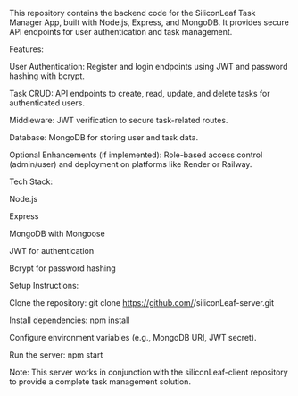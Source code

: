 This repository contains the backend code for the SiliconLeaf Task Manager App, built with Node.js, Express, and MongoDB. It provides secure API endpoints for user authentication and task management.

Features:





User Authentication: Register and login endpoints using JWT and password hashing with bcrypt.



Task CRUD: API endpoints to create, read, update, and delete tasks for authenticated users.



Middleware: JWT verification to secure task-related routes.



Database: MongoDB for storing user and task data.



Optional Enhancements (if implemented): Role-based access control (admin/user) and deployment on platforms like Render or Railway.

Tech Stack:





Node.js



Express



MongoDB with Mongoose



JWT for authentication



Bcrypt for password hashing

Setup Instructions:





Clone the repository: git clone https://github.com/<your-username>/siliconLeaf-server.git



Install dependencies: npm install



Configure environment variables (e.g., MongoDB URI, JWT secret).



Run the server: npm start

Note: This server works in conjunction with the siliconLeaf-client repository to provide a complete task management solution.